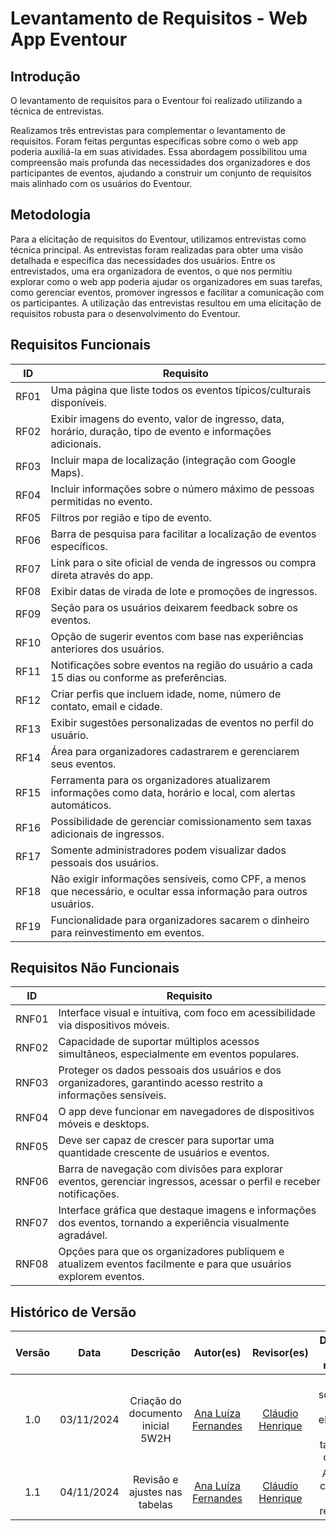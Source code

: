 # Levantamento de Requisitos - Web App Eventour

## Introdução

O levantamento de requisitos para o Eventour foi realizado utilizando a técnica de entrevistas.

Realizamos três entrevistas para complementar o levantamento de requisitos. Foram feitas perguntas específicas sobre como o web app poderia auxiliá-la em suas atividades. Essa abordagem possibilitou uma compreensão mais profunda das necessidades dos organizadores e dos participantes de eventos, ajudando a construir um conjunto de requisitos mais alinhado com os usuários do Eventour.

## Metodologia

Para a elicitação de requisitos do Eventour, utilizamos entrevistas como técnica principal. As entrevistas foram realizadas para obter uma visão detalhada e específica das necessidades dos usuários. Entre os entrevistados, uma era organizadora de eventos, o que nos permitiu explorar como o web app poderia ajudar os organizadores em suas tarefas, como gerenciar eventos, promover ingressos e facilitar a comunicação com os participantes. A utilização das entrevistas resultou em uma elicitação de requisitos robusta para o desenvolvimento do Eventour.

## Requisitos Funcionais

| ID    | Requisito                                                                                                           |
|-------|---------------------------------------------------------------------------------------------------------------------|
| RF01  | Uma página que liste todos os eventos típicos/culturais disponíveis.                                                | 
| RF02  | Exibir imagens do evento, valor de ingresso, data, horário, duração, tipo de evento e informações adicionais.       |
| RF03  | Incluir mapa de localização (integração com Google Maps).                                                           | 
| RF04  | Incluir informações sobre o número máximo de pessoas permitidas no evento.                                          | 
| RF05  | Filtros por região e tipo de evento.                                                                                | 
| RF06  | Barra de pesquisa para facilitar a localização de eventos específicos.                                              | 
| RF07  | Link para o site oficial de venda de ingressos ou compra direta através do app.                                     | 
| RF08  | Exibir datas de virada de lote e promoções de ingressos.                                                            | 
| RF09  | Seção para os usuários deixarem feedback sobre os eventos.                                                          | 
| RF10  | Opção de sugerir eventos com base nas experiências anteriores dos usuários.                                         | 
| RF11  | Notificações sobre eventos na região do usuário a cada 15 dias ou conforme as preferências.                         | 
| RF12  | Criar perfis que incluem idade, nome, número de contato, email e cidade.                                            | 
| RF13  | Exibir sugestões personalizadas de eventos no perfil do usuário.                                                    | 
| RF14  | Área para organizadores cadastrarem e gerenciarem seus eventos.                                                     | 
| RF15  | Ferramenta para os organizadores atualizarem informações como data, horário e local, com alertas automáticos.       | 
| RF16  | Possibilidade de gerenciar comissionamento sem taxas adicionais de ingressos.                                       | 
| RF17  | Somente administradores podem visualizar dados pessoais dos usuários.                                               | 
| RF18  | Não exigir informações sensíveis, como CPF, a menos que necessário, e ocultar essa informação para outros usuários. | 
| RF19  | Funcionalidade para organizadores sacarem o dinheiro para reinvestimento em eventos.                                | 

## Requisitos Não Funcionais

| ID     | Requisito                                                                                                          | 
|--------|--------------------------------------------------------------------------------------------------------------------|
| RNF01  | Interface visual e intuitiva, com foco em acessibilidade via dispositivos móveis.                                  | 
| RNF02  | Capacidade de suportar múltiplos acessos simultâneos, especialmente em eventos populares.                          | 
| RNF03  | Proteger os dados pessoais dos usuários e dos organizadores, garantindo acesso restrito a informações sensíveis.   | 
| RNF04  | O app deve funcionar em navegadores de dispositivos móveis e desktops.                                             | 
| RNF05  | Deve ser capaz de crescer para suportar uma quantidade crescente de usuários e eventos.                            | 
| RNF06  | Barra de navegação com divisões para explorar eventos, gerenciar ingressos, acessar o perfil e receber notificações.|
| RNF07  | Interface gráfica que destaque imagens e informações dos eventos, tornando a experiência visualmente agradável.    |
| RNF08  | Opções para que os organizadores publiquem e atualizem eventos facilmente e para que usuários explorem eventos.    | 


## Histórico de Versão

| Versão | Data       | Descrição                         | Autor(es)                                                  | Revisor(es)| Detalhes da revisão|
|:--------:|:------------:|:-----------------------------------:|:-------------------------------------------------------:|:--:|:---:|
| 1.0    | 03/11/2024 | Criação do documento inicial 5W2H | [Ana Luíza Fernandes](https://github.com/analufernanndess) |[Cláudio Henrique][ClaudioGH]|Foi solicitado a elicitação em tabelas e com ID.|
| 1.1    | 04/11/2024 | Revisão e ajustes nas tabelas     | [Ana Luíza Fernandes](https://github.com/analufernanndess)        |[Cláudio Henrique][ClaudioGH]| Artefato corrigido e revisado.|


[AnaGH]: https://github.com/analufernanndess
[CainaGH]: https://github.com/freitasc
[ClaudioGH]: https://github.com/claudiohsc
[EliasGH]: https://github.com/EliasOliver21
[GuilhermeGH]: https://github.com/gmeister18
[JoelGH]: https://github.com/JoelSRangel
[KathlynGH]: https://github.com/klmurussi
[PabloGH]: https://github.com/pabloheika
[PedroRGH]: https://github.com/pedro-rodiguero
[PedroPGH]: https://github.com/Pedrin0030
[SamuelGH]: https://github.com/samuelalvess
[TalesGH]: https://github.com/TalesRG

